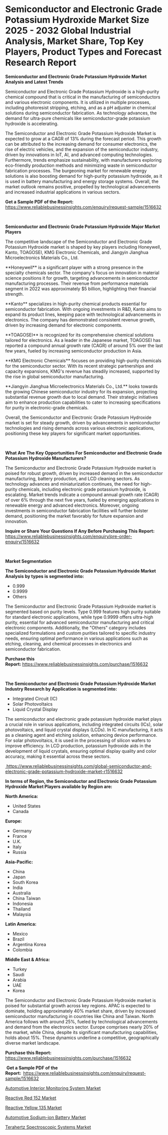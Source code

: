 <p><h1>Semiconductor and Electronic Grade Potassium Hydroxide Market Size 2025 - 2032 Global Industrial Analysis, Market Share, Top Key Players, Product Types and Forecast Research Report</h1></p><p><strong>Semiconductor and Electronic Grade Potassium Hydroxide Market Analysis and Latest Trends</strong></p>
<p><p>Semiconductor and Electronic Grade Potassium Hydroxide is a high-purity chemical compound that is critical in the manufacturing of semiconductors and various electronic components. It is utilized in multiple processes, including photoresist stripping, etching, and as a pH adjuster in chemical solutions during semiconductor fabrication. As technology advances, the demand for ultra-pure chemicals like semiconductor-grade potassium hydroxide is accelerating.</p><p>The Semiconductor and Electronic Grade Potassium Hydroxide Market is expected to grow at a CAGR of 13% during the forecast period. This growth can be attributed to the increasing demand for consumer electronics, the rise of electric vehicles, and the expansion of the semiconductor industry, driven by innovations in IoT, AI, and advanced computing technologies. Furthermore, trends emphasize sustainability, with manufacturers exploring eco-friendly production methods and minimizing waste in semiconductor fabrication processes. The burgeoning market for renewable energy solutions is also boosting demand for high-purity potassium hydroxide, as it is used in battery manufacturing and energy storage systems. Overall, the market outlook remains positive, propelled by technological advancements and increased industrial applications in various sectors.</p></p>
<p><strong>Get a Sample PDF of the Report:&nbsp;</strong> <a href="https://www.reliablebusinessinsights.com/enquiry/request-sample/1516632?utm_campaign=1106&utm_medium=2&utm_source=Github&utm_content=ia&utm_term=30032025&utm_id=semiconductor-and-electronic-grade-potassium-hydroxide">https://www.reliablebusinessinsights.com/enquiry/request-sample/1516632</a></p>
<p>&nbsp;</p>
<p><strong>Semiconductor and Electronic Grade Potassium Hydroxide Major Market Players</strong></p>
<p><p>The competitive landscape of the Semiconductor and Electronic Grade Potassium Hydroxide market is shaped by key players including Honeywell, Kanto, TOAGOSEI, KMG Electronic Chemicals, and Jiangyin Jianghua Microelectronics Materials Co., Ltd. </p><p>**Honeywell** is a significant player with a strong presence in the specialty chemicals sector. The company's focus on innovation in material science positions it for growth, targeting advancements in semiconductor manufacturing processes. Their revenue from performance materials segment in 2022 was approximately $5 billion, highlighting their financial strength.</p><p>**Kanto** specializes in high-purity chemical products essential for semiconductor fabrication. With ongoing investments in R&D, Kanto aims to expand its product lines, keeping pace with technological advancements in electronics. The company has demonstrated consistent revenue growth, driven by increasing demand for electronic components.</p><p>**TOAGOSEI** is recognized for its comprehensive chemical solutions tailored for electronics. As a leader in the Japanese market, TOAGOSEI has reported a compound annual growth rate (CAGR) of around 5% over the last few years, fueled by increasing semiconductor production in Asia.</p><p>**KMG Electronic Chemicals** focuses on providing high-purity chemicals for the semiconductor sector. With its recent strategic partnerships and capacity expansions, KMG's revenue has steadily increased, supported by the rise in global semiconductor manufacturing.</p><p>**Jiangyin Jianghua Microelectronics Materials Co., Ltd.** looks towards the growing Chinese semiconductor industry for its expansion, projecting substantial revenue growth due to local demand. Their strategic initiatives aim to enhance production capabilities to cater to increasing specifications for purity in electronic-grade chemicals.</p><p>Overall, the Semiconductor and Electronic Grade Potassium Hydroxide market is set for steady growth, driven by advancements in semiconductor technologies and rising demands across various electronic applications, positioning these key players for significant market opportunities.</p></p>
<p>&nbsp;</p>
<p><strong>What Are The Key Opportunities For Semiconductor and Electronic Grade Potassium Hydroxide Manufacturers?</strong></p>
<p><p>The Semiconductor and Electronic Grade Potassium Hydroxide market is poised for robust growth, driven by increased demand in the semiconductor manufacturing, battery production, and LCD cleaning sectors. As technology advances and miniaturization continues, the need for high-purity chemicals, including electronic grade potassium hydroxide, is escalating. Market trends indicate a compound annual growth rate (CAGR) of over 6% through the next five years, fueled by emerging applications in renewable energy and advanced electronics. Moreover, ongoing investments in semiconductor fabrication facilities will further bolster demand, positioning the market favorably for future expansion and innovation.</p></p>
<p><strong>Inquire or Share Your Questions If Any Before Purchasing This Report:</strong> <a href="https://www.reliablebusinessinsights.com/enquiry/pre-order-enquiry/1516632?utm_campaign=1106&utm_medium=2&utm_source=Github&utm_content=ia&utm_term=30032025&utm_id=semiconductor-and-electronic-grade-potassium-hydroxide">https://www.reliablebusinessinsights.com/enquiry/pre-order-enquiry/1516632</a></p>
<p>&nbsp;</p>
<p><strong>Market Segmentation</strong></p>
<p><strong>The Semiconductor and Electronic Grade Potassium Hydroxide Market Analysis by types is segmented into:</strong></p>
<p><ul><li>0.999</li><li>0.9999</li><li>Others</li></ul></p>
<p><p>The Semiconductor and Electronic Grade Potassium Hydroxide market is segmented based on purity levels. Type 0.999 features high purity suitable for standard electronic applications, while type 0.9999 offers ultra-high purity, essential for advanced semiconductor manufacturing and critical electronic components. Additionally, the "Others" category includes specialized formulations and custom purities tailored to specific industry needs, ensuring optimal performance in various applications such as etching, cleaning, and chemical processes in electronics and semiconductor fabrication.</p></p>
<p><strong>Purchase this Report:&nbsp;</strong><a href="https://www.reliablebusinessinsights.com/purchase/1516632?utm_campaign=1106&utm_medium=2&utm_source=Github&utm_content=ia&utm_term=30032025&utm_id=semiconductor-and-electronic-grade-potassium-hydroxide">https://www.reliablebusinessinsights.com/purchase/1516632</a></p>
<p>&nbsp;</p>
<p><strong>The Semiconductor and Electronic Grade Potassium Hydroxide Market Industry Research by Application is segmented into:</strong></p>
<p><ul><li>Integrated Circuit (IC)</li><li>Solar Photovoltaics</li><li>Liquid Crystal Display</li></ul></p>
<p><p>The semiconductor and electronic grade potassium hydroxide market plays a crucial role in various applications, including integrated circuits (ICs), solar photovoltaics, and liquid crystal displays (LCDs). In IC manufacturing, it acts as a cleaning agent and etching solution, enhancing device performance. For solar photovoltaics, it is used in the processing of silicon wafers to improve efficiency. In LCD production, potassium hydroxide aids in the development of liquid crystals, ensuring optimal display quality and color accuracy, making it essential across these sectors.</p></p>
<p><a href="https://www.reliablebusinessinsights.com/global-semiconductor-and-electronic-grade-potassium-hydroxide-market-r1516632?utm_campaign=1106&utm_medium=2&utm_source=Github&utm_content=ia&utm_term=30032025&utm_id=semiconductor-and-electronic-grade-potassium-hydroxide">&nbsp;https://www.reliablebusinessinsights.com/global-semiconductor-and-electronic-grade-potassium-hydroxide-market-r1516632</a></p>
<p><strong>In terms of Region, the Semiconductor and Electronic Grade Potassium Hydroxide Market Players available by Region are:</strong></p>
<p>
    <p> <strong> North America: </strong>
        <ul>
            <li>United States</li>
            <li>Canada</li>
        </ul>
        </p> 
    <p> <strong> Europe: </strong>
        <ul>
            <li>Germany</li>
            <li>France</li>
            <li>U.K.</li>
            <li>Italy</li>
            <li>Russia</li>
        </ul>
        </p> 
    <p> <strong> Asia-Pacific: </strong>
        <ul>
            <li>China</li>
            <li>Japan</li>
            <li>South Korea</li>
            <li>India</li>
            <li>Australia</li>
            <li>China Taiwan</li>
            <li>Indonesia</li>
            <li>Thailand</li>
            <li>Malaysia</li>
        </ul>
        </p> 
    <p> <strong> Latin America: </strong>
        <ul>
            <li>Mexico</li>
            <li>Brazil</li>
            <li>Argentina Korea</li>
            <li>Colombia</li>
        </ul>
        </p> 
    <p> <strong> Middle East & Africa: </strong>
        <ul>
            <li>Turkey</li>
            <li>Saudi</li>
            <li>Arabia</li>
            <li>UAE</li>
            <li>Korea</li>
        </ul>
    </p>
    </p>
<p><p>The Semiconductor and Electronic Grade Potassium Hydroxide market is poised for substantial growth across key regions. APAC is expected to dominate, holding approximately 40% market share, driven by increased semiconductor manufacturing in countries like China and Taiwan. North America follows with around 25%, fueled by technological advancements and demand from the electronics sector. Europe comprises nearly 20% of the market, while China, despite its significant manufacturing capabilities, holds about 15%. These dynamics underline a competitive, geographically diverse market landscape.</p></p>
<p><strong>Purchase this Report: </strong><a href="https://www.reliablebusinessinsights.com/purchase/1516632?utm_campaign=1106&utm_medium=2&utm_source=Github&utm_content=ia&utm_term=30032025&utm_id=semiconductor-and-electronic-grade-potassium-hydroxide">https://www.reliablebusinessinsights.com/purchase/1516632</a></p>
<p>&nbsp;<strong>Get a Sample PDF of the Report:&nbsp;&nbsp;</strong><a href="https://www.reliablebusinessinsights.com/enquiry/request-sample/1516632?utm_campaign=1106&utm_medium=2&utm_source=Github&utm_content=ia&utm_term=30032025&utm_id=semiconductor-and-electronic-grade-potassium-hydroxide">https://www.reliablebusinessinsights.com/enquiry/request-sample/1516632</a></p>
<p><strong></strong></p>
<p><p><a href="https://github.com/trenkkwasek84/Market-Research-Report-List-1/blob/main/automotive-interior-monitoring-system-market.md?utm_campaign=1106&utm_medium=2&utm_source=Github&utm_content=ia&utm_term=30032025&utm_id=semiconductor-and-electronic-grade-potassium-hydroxide">Automotive Interior Monitoring System Market</a></p><p><a href="https://github.com/rumaskdallys2/Market-Research-Report-List-1/blob/main/reactive-red-152-market.md?utm_campaign=1106&utm_medium=2&utm_source=Github&utm_content=ia&utm_term=30032025&utm_id=semiconductor-and-electronic-grade-potassium-hydroxide">Reactive Red 152 Market</a></p><p><a href="https://github.com/godekkutero4/Market-Research-Report-List-1/blob/main/reactive-yellow-135-market.md?utm_campaign=1106&utm_medium=2&utm_source=Github&utm_content=ia&utm_term=30032025&utm_id=semiconductor-and-electronic-grade-potassium-hydroxide">Reactive Yellow 135 Market</a></p><p><a href="https://github.com/brinnoifon/Market-Research-Report-List-1/blob/main/automotive-sodium-ion-battery-market.md?utm_campaign=1106&utm_medium=2&utm_source=Github&utm_content=ia&utm_term=30032025&utm_id=semiconductor-and-electronic-grade-potassium-hydroxide">Automotive Sodium-ion Battery Market</a></p><p><a href="https://github.com/rjaibiagha/Market-Research-Report-List-1/blob/main/terahertz-spectroscopic-systems-market.md?utm_campaign=1106&utm_medium=2&utm_source=Github&utm_content=ia&utm_term=30032025&utm_id=semiconductor-and-electronic-grade-potassium-hydroxide">Terahertz Spectroscopic Systems Market</a></p></p>